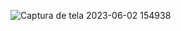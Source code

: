![Captura de tela 2023-06-02 154938](https://github.com/sant1ana/Curso-Codifica-PraTi/assets/93404790/4edd109f-de93-4681-82d1-b2ddd0de0a05)
